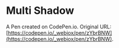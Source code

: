 # Multi Shadow

A Pen created on CodePen.io. Original URL: [https://codepen.io/_webiox/pen/zYbrBNW](https://codepen.io/_webiox/pen/zYbrBNW).

